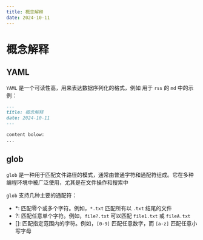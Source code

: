 ```yaml
---
title: 概念解释
date: 2024-10-11
---
```


# 概念解释

## YAML

`YAML` 是一个可读性高，用来表达数据序列化的格式，例如 用于 `rss` 的 `md` 中的示例：

```markdown
---
title: 概念解释
date: 2024-10-11
---

content bolow:
...
```

## glob

`glob` 是一种用于匹配文件路径的模式，通常由普通字符和通配符组成。它在多种编程环境中被广泛使用，尤其是在文件操作和搜索中

`glob` 支持几种主要的通配符：
- *: 匹配零个或多个字符。例如，`*.txt` 匹配所有以 `.txt` 结尾的文件
- ?: 匹配任意单个字符。例如，`file?.txt` 可以匹配 `file1.txt` 或 `fileA.txt`
- []: 匹配指定范围内的字符。例如，`[0-9]` 匹配任意数字，而 `[a-z]` 匹配任意小写字母